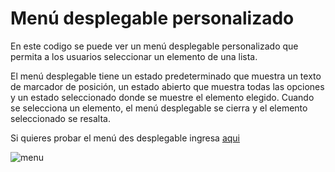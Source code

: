 # Menú desplegable personalizado

En este codigo se puede ver un menú desplegable personalizado que permita a los usuarios seleccionar un elemento de una lista. 

El menú desplegable tiene un estado predeterminado que muestra un texto de marcador de posición, un estado abierto que muestra todas las opciones y un estado seleccionado donde se muestre el elemento elegido. Cuando se selecciona un elemento, el menú desplegable se cierra y el elemento seleccionado se resalta.

Si quieres probar el menú des desplegable ingresa [aqui](https://proyecto-menu-desplegable.netlify.app)



![menu](https://github.com/user-attachments/assets/8c43190d-9a1c-4ce1-b322-113d77d85a9c)
